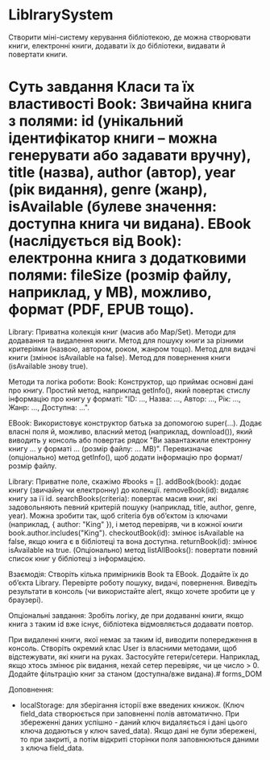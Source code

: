 # LiblrarySystem
Створити міні-систему керування бібліотекою, де можна створювати книги,
електронні книги, додавати їх до бібліотеки, видавати й повертати книги. 

Суть завдання
Класи та їх властивості
Book: Звичайна книга з полями:
id (унікальний ідентифікатор книги – можна генерувати або задавати вручну),
title (назва),
author (автор),
year (рік видання),
genre (жанр),
isAvailable (булеве значення: доступна книга чи видана).
EBook (наслідується від Book): електронна книга з додатковими полями:
fileSize (розмір файлу, наприклад, у MB),
можливо, формат (PDF, EPUB тощо).
 = 
Library:
Приватна колекція книг (масив або Map/Set).
Методи для додавання та видалення книги.
Метод для пошуку книги за різними критеріями (назвою, автором, роком, жанром тощо).
Метод для видачі книги (змінює isAvailable на false).
Метод для повернення книги (isAvailable знову true).

Методи та логіка роботи:
Book:
Конструктор, що приймає основні дані про книгу.
Простий метод, наприклад getInfo(), який повертає стислу інформацію про книгу у форматі:
"ID: ..., Назва: ..., Автор: ..., Рік: ..., Жанр: ..., Доступна: ...".

EBook:
Використовує конструктор батька за допомогою super(...).
Додає власні поля й, можливо, власний метод (наприклад, download()), який виводить у консоль або повертає рядок "Ви завантажили електронну книгу ... у форматі ... (розмір файлу: ... MB)".
Перевизначає (опціонально) метод getInfo(), щоб додати інформацію про формат/розмір файлу.

Library:
Приватне поле, скажімо #books = [].
addBook(book): додає книгу (звичайну чи електронну) до колекції.
removeBook(id): видаляє книгу за її id.
searchBooks(criteria): повертає масив книг, які задовольняють певний критерій пошуку (наприклад, title, author, genre, year).
Можна зробити так, щоб criteria був об’єктом із ключами (наприклад, { author: "King" }), і метод перевіряв, чи в кожної книги book.author.includes("King").
checkoutBook(id): змінює isAvailable на false, якщо книга є в бібліотеці та вона доступна.
returnBook(id): змінює isAvailable на true.
(Опціонально) метод listAllBooks(): повертати повний список книг у бібліотеці з інформацією.

Взаємодія:
Створіть кілька примірників Book та EBook.
Додайте їх до об’єкта Library.
Перевірте роботу пошуку, видачі, повернення.
Виведіть результати в консоль (чи використайте alert, якщо хочете зробити це у браузері).

Опціональні завдання:
Зробіть логіку, де при додаванні книги, якщо книга з таким id вже існує,
бібліотека відмовляється додавати повтор.

При видаленні книги, якої немає за таким id, виводити попередження в консоль.
Створіть окремий клас User із власними методами, щоб відстежувати, які книги на руках.
Застосуйте гетери/сетери. Наприклад, якщо хтось змінює рік видання, нехай сетер перевіряє, чи це число > 0.
Додайте фільтрацію книг за станом (доступна/вже видана).# forms_DOM


Доповнення:

- localStorage: для зберігання історії вже введених книжок. (Ключ field_data створюється при заповненні полів автоматично. При збереженні даних успішно - даний ключ видаляється і дані цього ключа додаються у ключ saved_data). Якщо дані не були збережені, то при закриті, а потім відкриті сторінки поля заповнюються даними з ключа field_data.